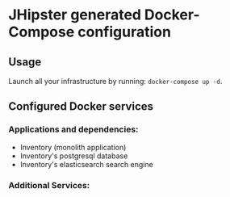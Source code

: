# JHipster generated Docker-Compose configuration

## Usage

Launch all your infrastructure by running: `docker-compose up -d`.

## Configured Docker services

### Applications and dependencies:

- Inventory (monolith application)
- Inventory's postgresql database
- Inventory's elasticsearch search engine

### Additional Services:
